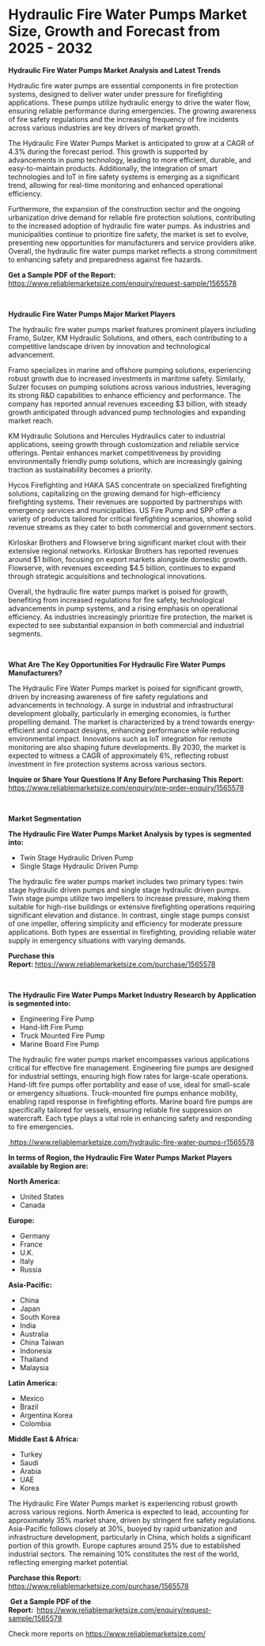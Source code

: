 <p><h1>Hydraulic Fire Water Pumps Market Size, Growth and Forecast from 2025 - 2032</h1></p><p><strong>Hydraulic Fire Water Pumps Market Analysis and Latest Trends</strong></p>
<p><p>Hydraulic fire water pumps are essential components in fire protection systems, designed to deliver water under pressure for firefighting applications. These pumps utilize hydraulic energy to drive the water flow, ensuring reliable performance during emergencies. The growing awareness of fire safety regulations and the increasing frequency of fire incidents across various industries are key drivers of market growth.</p><p>The Hydraulic Fire Water Pumps Market is anticipated to grow at a CAGR of 4.3% during the forecast period. This growth is supported by advancements in pump technology, leading to more efficient, durable, and easy-to-maintain products. Additionally, the integration of smart technologies and IoT in fire safety systems is emerging as a significant trend, allowing for real-time monitoring and enhanced operational efficiency. </p><p>Furthermore, the expansion of the construction sector and the ongoing urbanization drive demand for reliable fire protection solutions, contributing to the increased adoption of hydraulic fire water pumps. As industries and municipalities continue to prioritize fire safety, the market is set to evolve, presenting new opportunities for manufacturers and service providers alike. Overall, the hydraulic fire water pumps market reflects a strong commitment to enhancing safety and preparedness against fire hazards.</p></p>
<p><strong>Get a Sample PDF of the Report:&nbsp;</strong> <a href="https://www.reliablemarketsize.com/enquiry/request-sample/1565578?utm_campaign=2003&utm_medium=2&utm_source=Github&utm_content=ia&utm_term=25022025&utm_id=hydraulic-fire-water-pumps">https://www.reliablemarketsize.com/enquiry/request-sample/1565578</a></p>
<p>&nbsp;</p>
<p><strong>Hydraulic Fire Water Pumps Major Market Players</strong></p>
<p><p>The hydraulic fire water pumps market features prominent players including Framo, Sulzer, KM Hydraulic Solutions, and others, each contributing to a competitive landscape driven by innovation and technological advancement. </p><p>Framo specializes in marine and offshore pumping solutions, experiencing robust growth due to increased investments in maritime safety. Similarly, Sulzer focuses on pumping solutions across various industries, leveraging its strong R&D capabilities to enhance efficiency and performance. The company has reported annual revenues exceeding $3 billion, with steady growth anticipated through advanced pump technologies and expanding market reach.</p><p>KM Hydraulic Solutions and Hercules Hydraulics cater to industrial applications, seeing growth through customization and reliable service offerings. Pentair enhances market competitiveness by providing environmentally friendly pump solutions, which are increasingly gaining traction as sustainability becomes a priority.</p><p>Hycos Firefighting and HAKA SAS concentrate on specialized firefighting solutions, capitalizing on the growing demand for high-efficiency firefighting systems. Their revenues are supported by partnerships with emergency services and municipalities. US Fire Pump and SPP offer a variety of products tailored for critical firefighting scenarios, showing solid revenue streams as they cater to both commercial and government sectors.</p><p>Kirloskar Brothers and Flowserve bring significant market clout with their extensive regional networks. Kirloskar Brothers has reported revenues around $1 billion, focusing on export markets alongside domestic growth. Flowserve, with revenues exceeding $4.5 billion, continues to expand through strategic acquisitions and technological innovations.</p><p>Overall, the hydraulic fire water pumps market is poised for growth, benefiting from increased regulations for fire safety, technological advancements in pump systems, and a rising emphasis on operational efficiency. As industries increasingly prioritize fire protection, the market is expected to see substantial expansion in both commercial and industrial segments.</p></p>
<p>&nbsp;</p>
<p><strong>What Are The Key Opportunities For Hydraulic Fire Water Pumps Manufacturers?</strong></p>
<p><p>The Hydraulic Fire Water Pumps market is poised for significant growth, driven by increasing awareness of fire safety regulations and advancements in technology. A surge in industrial and infrastructural development globally, particularly in emerging economies, is further propelling demand. The market is characterized by a trend towards energy-efficient and compact designs, enhancing performance while reducing environmental impact. Innovations such as IoT integration for remote monitoring are also shaping future developments. By 2030, the market is expected to witness a CAGR of approximately 6%, reflecting robust investment in fire protection systems across various sectors.</p></p>
<p><strong>Inquire or Share Your Questions If Any Before Purchasing This Report:</strong> <a href="https://www.reliablemarketsize.com/enquiry/pre-order-enquiry/1565578?utm_campaign=2003&utm_medium=2&utm_source=Github&utm_content=ia&utm_term=25022025&utm_id=hydraulic-fire-water-pumps">https://www.reliablemarketsize.com/enquiry/pre-order-enquiry/1565578</a></p>
<p>&nbsp;</p>
<p><strong>Market Segmentation</strong></p>
<p><strong>The Hydraulic Fire Water Pumps Market Analysis by types is segmented into:</strong></p>
<p><ul><li>Twin Stage Hydraulic Driven Pump</li><li>Single Stage Hydraulic Driven Pump</li></ul></p>
<p><p>The hydraulic fire water pumps market includes two primary types: twin stage hydraulic driven pumps and single stage hydraulic driven pumps. Twin stage pumps utilize two impellers to increase pressure, making them suitable for high-rise buildings or extensive firefighting operations requiring significant elevation and distance. In contrast, single stage pumps consist of one impeller, offering simplicity and efficiency for moderate pressure applications. Both types are essential in firefighting, providing reliable water supply in emergency situations with varying demands.</p></p>
<p><strong>Purchase this Report:&nbsp;</strong><a href="https://www.reliablemarketsize.com/purchase/1565578?utm_campaign=2003&utm_medium=2&utm_source=Github&utm_content=ia&utm_term=25022025&utm_id=hydraulic-fire-water-pumps">https://www.reliablemarketsize.com/purchase/1565578</a></p>
<p>&nbsp;</p>
<p><strong>The Hydraulic Fire Water Pumps Market Industry Research by Application is segmented into:</strong></p>
<p><ul><li>Engineering Fire Pump</li><li>Hand-lift Fire Pump</li><li>Truck Mounted Fire Pump</li><li>Marine Board Fire Pump</li></ul></p>
<p><p>The hydraulic fire water pumps market encompasses various applications critical for effective fire management. Engineering fire pumps are designed for industrial settings, ensuring high flow rates for large-scale operations. Hand-lift fire pumps offer portability and ease of use, ideal for small-scale or emergency situations. Truck-mounted fire pumps enhance mobility, enabling rapid response in firefighting efforts. Marine board fire pumps are specifically tailored for vessels, ensuring reliable fire suppression on watercraft. Each type plays a vital role in enhancing safety and responding to fire emergencies.</p></p>
<p><a href="https://www.reliablemarketsize.com/hydraulic-fire-water-pumps-r1565578?utm_campaign=2003&utm_medium=2&utm_source=Github&utm_content=ia&utm_term=25022025&utm_id=hydraulic-fire-water-pumps">&nbsp;https://www.reliablemarketsize.com/hydraulic-fire-water-pumps-r1565578</a></p>
<p><strong>In terms of Region, the Hydraulic Fire Water Pumps Market Players available by Region are:</strong></p>
<p>
    <p> <strong> North America: </strong>
        <ul>
            <li>United States</li>
            <li>Canada</li>
        </ul>
        </p> 
    <p> <strong> Europe: </strong>
        <ul>
            <li>Germany</li>
            <li>France</li>
            <li>U.K.</li>
            <li>Italy</li>
            <li>Russia</li>
        </ul>
        </p> 
    <p> <strong> Asia-Pacific: </strong>
        <ul>
            <li>China</li>
            <li>Japan</li>
            <li>South Korea</li>
            <li>India</li>
            <li>Australia</li>
            <li>China Taiwan</li>
            <li>Indonesia</li>
            <li>Thailand</li>
            <li>Malaysia</li>
        </ul>
        </p> 
    <p> <strong> Latin America: </strong>
        <ul>
            <li>Mexico</li>
            <li>Brazil</li>
            <li>Argentina Korea</li>
            <li>Colombia</li>
        </ul>
        </p> 
    <p> <strong> Middle East & Africa: </strong>
        <ul>
            <li>Turkey</li>
            <li>Saudi</li>
            <li>Arabia</li>
            <li>UAE</li>
            <li>Korea</li>
        </ul>
    </p>
    </p>
<p><p>The Hydraulic Fire Water Pumps market is experiencing robust growth across various regions. North America is expected to lead, accounting for approximately 35% market share, driven by stringent fire safety regulations. Asia-Pacific follows closely at 30%, buoyed by rapid urbanization and infrastructure development, particularly in China, which holds a significant portion of this growth. Europe captures around 25% due to established industrial sectors. The remaining 10% constitutes the rest of the world, reflecting emerging market potential.</p></p>
<p><strong>Purchase this Report: </strong><a href="https://www.reliablemarketsize.com/purchase/1565578?utm_campaign=2003&utm_medium=2&utm_source=Github&utm_content=ia&utm_term=25022025&utm_id=hydraulic-fire-water-pumps">https://www.reliablemarketsize.com/purchase/1565578</a></p>
<p>&nbsp;<strong>Get a Sample PDF of the Report:&nbsp;&nbsp;</strong><a href="https://www.reliablemarketsize.com/enquiry/request-sample/1565578?utm_campaign=2003&utm_medium=2&utm_source=Github&utm_content=ia&utm_term=25022025&utm_id=hydraulic-fire-water-pumps">https://www.reliablemarketsize.com/enquiry/request-sample/1565578</a></p>
<p><strong></strong></p>
<p>Check more reports on <a href="https://www.reliablemarketsize.com/?utm_campaign=2003&utm_medium=2&utm_source=Github&utm_content=ia&utm_term=25022025&utm_id=hydraulic-fire-water-pumps">https://www.reliablemarketsize.com/</a></p>
